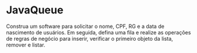 # JavaQueue
Construa um software para solicitar o nome, CPF, RG e a data de nascimento de usuários. Em seguida, defina uma fila e realize as operações de regras de negócio para inserir, verificar o primeiro objeto da lista, remover e listar.
